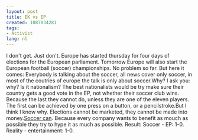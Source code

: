 ```yaml
---
layout: post
title: EK vs EP
created: 1087034281
tags:
- Activist
lang: nl
---
```

I don't get. Just don't. Europe has started thursday for four days of elections for the European parliament. Tomorrow Europe will also start the European football (soccer) championships. No problem so far. But here it comes: Everybody is talking about the soccer, all news cover only soccer, in most of the coutries of europe the talk is only about soccer.Why? I ask you: why? Is it nationalism? The best nationalists would be try make sure their country gets a good vote in the EP, not whether their soccer club wins. Because the last they cannot do, unless they are one of the eleven players. The first can be achieved by one press on a button, or a pencilstroke.But I think I know why. Elections cannot be marketed, they cannot be made into money.[Soccer can](http://www.alberthein.nl/). Because every company wants to benefit as mouch as possible they try to hype it as much as possible. Result: Soccer - EP: 1-0. Reality - entertainment: 1-0.

